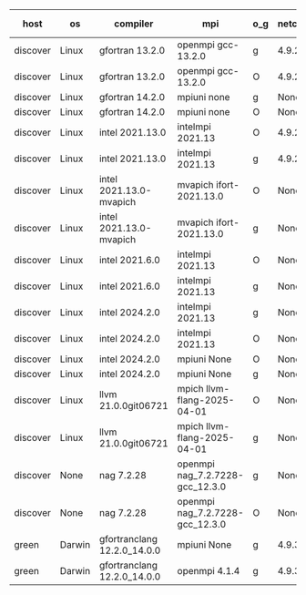 

| host     | os       | compiler                              | mpi                      | o_g        | netcdf        | build       | u_pass          | u_fail          | s_pass            | s_fail            | e_pass             | e_fail             | nuopc_pass       | nuopc_fail       | artifacts link          |
|----------|----------|---------------------------------------|--------------------------|------------|---------------|-------------|-----------------|-----------------|-------------------|-------------------|--------------------|--------------------|------------------|------------------|-------------------------|
| discover | Linux | gfortran 13.2.0 | openmpi gcc-13.2.0  | g | 4.9.2  | PASS | None | None | None | None | None | None | None | None | <a href="https://github.com/esmf-org/esmf-test-artifacts/tree/92ea028f2bf70431e7d8ab05db18ab3e64e58ece/develop/gfortran/13.2.0/g/openmpi/gcc-13.2.0" target="_blank">92ea028</a> | 
| discover | Linux | gfortran 13.2.0 | openmpi gcc-13.2.0  | O | 4.9.2  | PASS | None | None | None | None | None | None | None | None | <a href="https://github.com/esmf-org/esmf-test-artifacts/tree/ef24aea0fa35ca1a60a815ce9b50dd72d3932dab/develop/gfortran/13.2.0/O/openmpi/gcc-13.2.0" target="_blank">ef24aea</a> | 
| discover | Linux | gfortran 14.2.0 | mpiuni none  | g | None  | PASS | None | None | None | None | None | None | None | None | <a href="https://github.com/esmf-org/esmf-test-artifacts/tree/758869a88ad0fcd05fb60b4f592b1d6352c0ce0e/develop/gfortran/14.2.0/g/mpiuni/none" target="_blank">758869a</a> | 
| discover | Linux | gfortran 14.2.0 | mpiuni none  | O | None  | PASS | 12560 | 0 | 9 | 0 | 43 | 0 | None | None | <a href="https://github.com/esmf-org/esmf-test-artifacts/tree/46ee940f443def188d438bb9f93e024b7d39e21e/develop/gfortran/14.2.0/O/mpiuni/none" target="_blank">46ee940</a> | 
| discover | Linux | intel 2021.13.0 | intelmpi 2021.13  | O | 4.9.2  | PASS | None | None | None | None | None | None | None | None | <a href="https://github.com/esmf-org/esmf-test-artifacts/tree/0165fcb2e5f563f6b01af666e349fa213de4321c/develop/intel/2021.13.0/O/intelmpi/2021.13" target="_blank">0165fcb</a> | 
| discover | Linux | intel 2021.13.0 | intelmpi 2021.13  | g | 4.9.2  | PASS | None | None | None | None | None | None | None | None | <a href="https://github.com/esmf-org/esmf-test-artifacts/tree/e3e3cb26431013964733f04129f8e01cbf5f5a20/develop/intel/2021.13.0/g/intelmpi/2021.13" target="_blank">e3e3cb2</a> | 
| discover | Linux | intel 2021.13.0-mvapich | mvapich ifort-2021.13.0  | O | None  | PASS | None | None | None | None | None | None | None | None | <a href="https://github.com/esmf-org/esmf-test-artifacts/tree/ef8d14a6939f22245cbca541687907c10bfa35a6/develop/intel/2021.13.0-mvapich/O/mvapich/ifort-2021.13.0" target="_blank">ef8d14a</a> | 
| discover | Linux | intel 2021.13.0-mvapich | mvapich ifort-2021.13.0  | g | None  | PASS | None | None | None | None | None | None | None | None | <a href="https://github.com/esmf-org/esmf-test-artifacts/tree/25588024d6c2a500ec5b2523b015ae1ffddf910b/develop/intel/2021.13.0-mvapich/g/mvapich/ifort-2021.13.0" target="_blank">2558802</a> | 
| discover | Linux | intel 2021.6.0 | intelmpi 2021.13  | O | None  | PASS | None | None | None | None | None | None | None | None | <a href="https://github.com/esmf-org/esmf-test-artifacts/tree/c40bd16801baef0429714de6fcb47f865c0125f4/develop/intel/2021.6.0/O/intelmpi/2021.13" target="_blank">c40bd16</a> | 
| discover | Linux | intel 2021.6.0 | intelmpi 2021.13  | g | None  | PASS | None | None | None | None | None | None | None | None | <a href="https://github.com/esmf-org/esmf-test-artifacts/tree/9ce2d777c86acae169e116e2d83bfc059835e5ff/develop/intel/2021.6.0/g/intelmpi/2021.13" target="_blank">9ce2d77</a> | 
| discover | Linux | intel 2024.2.0 | intelmpi 2021.13  | g | None  | PASS | None | None | None | None | None | None | None | None | <a href="https://github.com/esmf-org/esmf-test-artifacts/tree/2ffd95bb9edebdc0c62f5ae761bdd83f08c17d5a/develop/intel/2024.2.0/g/intelmpi/2021.13" target="_blank">2ffd95b</a> | 
| discover | Linux | intel 2024.2.0 | intelmpi 2021.13  | O | None  | PASS | None | None | None | None | None | None | None | None | <a href="https://github.com/esmf-org/esmf-test-artifacts/tree/3198c322517a99a13a57d4b0c838df74f388634a/develop/intel/2024.2.0/O/intelmpi/2021.13" target="_blank">3198c32</a> | 
| discover | Linux | intel 2024.2.0 | mpiuni None  | O | None  | PASS | 12560 | 0 | 9 | 0 | 43 | 0 | None | None | <a href="https://github.com/esmf-org/esmf-test-artifacts/tree/0cb49756929b652b3ca8b031397b6b446cc627ff/develop/intel/2024.2.0/O/mpiuni/None" target="_blank">0cb4975</a> | 
| discover | Linux | intel 2024.2.0 | mpiuni None  | g | None  | PASS | 12559 | 1 | 9 | 0 | 43 | 0 | None | None | <a href="https://github.com/esmf-org/esmf-test-artifacts/tree/e5bfe2ba84ca8f1d16150f691f861712227d09b4/develop/intel/2024.2.0/g/mpiuni/None" target="_blank">e5bfe2b</a> | 
| discover | Linux | llvm 21.0.0git06721 | mpich llvm-flang-2025-04-01  | O | None  | PASS | None | None | None | None | None | None | None | None | <a href="https://github.com/esmf-org/esmf-test-artifacts/tree/d24675391f86594eae468be26577aca916873142/develop/llvm/21.0.0git06721/O/mpich/llvm-flang-2025-04-01" target="_blank">d246753</a> | 
| discover | Linux | llvm 21.0.0git06721 | mpich llvm-flang-2025-04-01  | g | None  | PASS | None | None | None | None | None | None | None | None | <a href="https://github.com/esmf-org/esmf-test-artifacts/tree/e52fd99d24954c98970199262d9f41be95667412/develop/llvm/21.0.0git06721/g/mpich/llvm-flang-2025-04-01" target="_blank">e52fd99</a> | 
| discover | None | nag 7.2.28 | openmpi nag_7.2.7228-gcc_12.3.0  | g | None  | FAIL | None | None | None | None | None | None | None | None | <a href="https://github.com/esmf-org/esmf-test-artifacts/tree/6287092dc429f26590c4941ab690b8c6c207d005/develop/nag/7.2.28/g/openmpi/nag_7.2.7228-gcc_12.3.0" target="_blank">6287092</a> | 
| discover | None | nag 7.2.28 | openmpi nag_7.2.7228-gcc_12.3.0  | O | None  | FAIL | None | None | None | None | None | None | None | None | <a href="https://github.com/esmf-org/esmf-test-artifacts/tree/7f970ff60dc52a71b1c0a2a297397b76e5577d07/develop/nag/7.2.28/O/openmpi/nag_7.2.7228-gcc_12.3.0" target="_blank">7f970ff</a> | 
| green | Darwin | gfortranclang 12.2.0_14.0.0 | mpiuni None  | g | 4.9.3  | PASS | None | None | None | None | None | None | None | None | <a href="https://github.com/esmf-org/esmf-test-artifacts/tree/a93640caf195ac29c3b3e2a7a4aa5e8e0fc9e5d9/develop/gfortranclang/12.2.0_14.0.0/g/mpiuni/None" target="_blank">a93640c</a> | 
| green | Darwin | gfortranclang 12.2.0_14.0.0 | openmpi 4.1.4  | g | 4.9.3  | PASS | 14231 | 0 | 51 | 0 | 81 | 0 | 58 | 0 | <a href="https://github.com/esmf-org/esmf-test-artifacts/tree/b40b722b58299fad26afc4d9a5157a20afcdbd02/develop/gfortranclang/12.2.0_14.0.0/g/openmpi/4.1.4" target="_blank">b40b722</a> | 
